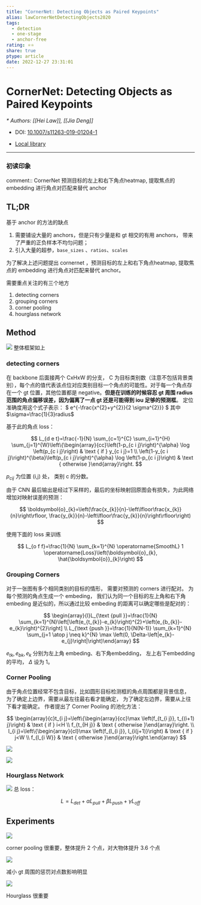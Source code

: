 ```yaml
---
title: "CornerNet: Detecting Objects as Paired Keypoints"
alias: lawCornerNetDetectingObjects2020
tags:
  - detection
  - one-stage
  - anchor-free
rating: ⭐⭐
share: true
ptype: article
date: 2022-12-27 23:31:01
---
```



# CornerNet: Detecting Objects as Paired Keypoints
<cite>* Authors: [[Hei Law]], [[Jia Deng]]</cite>

* DOI: [10.1007/s11263-019-01204-1](https://doi.org/10.1007/s11263-019-01204-1)

* [Local library](zotero://select/items/1_INVERZU4)

***

### 初读印象

comment:: CornerNet 预测目标的左上和右下角点heatmap, 提取焦点的 embedding 进行角点对匹配来替代 anchor

## TL;DR
基于 anchor 的方法的缺点
1. 需要铺设大量的 anchors，但是只有少量是和 gt 相交的有用 anchors， 带来了严重的正负样本不均匀问题；
2. 引入大量的超参，`base_sizes` 、`ratios`、`scales`

为了解决上述问题提出 cornernet ，预测目标的左上和右下角点heatmap, 提取焦点的 embedding 进行角点对匹配来替代 anchor。

需要重点关注的有三个地方
1. detecting corners
2. grouping corners
3. corner pooling
4. hourglass network

## Method

![](https://markdown-imagebed.oss-cn-beijing.aliyuncs.com/imgs20210623233532.png)
整体框架如上

### detecting corners
在 backbone 后面接两个 CxHxW 的分支， C 为目标类别数（注意不包括背景类别），每个点的值代表该点位对应类别目标一个角点的可能性。对于每一个角点存在一个 gt 位置，其他位置都是 negative。**但是在训练的时候容忍 gt 周围 radius 范围的角点偏移误差，因为偏离了一点 gt 还是可能得到 iou 足够的预测框**。 定位准确度用这个式子表示： $
e^{-\frac{x^{2}+y^{2}}{2 \sigma^{2}}}
$ 其中 $\sigma=\frac{1}{3}radius$

基于此的角点 loss：

$$
L_{d e t}=\frac{-1}{N} \sum_{c=1}^{C} \sum_{i=1}^{H} \sum_{j=1}^{W}\left\{\begin{array}{cc}\left(1-p_{c i j}\right)^{\alpha} \log \left(p_{c i j}\right) & \text { if } y_{c i j}=1 \\ \left(1-y_{c i j}\right)^{\beta}\left(p_{c i j}\right)^{\alpha} \log \left(1-p_{c i j}\right) & \text { otherwise }\end{array}\right.
$$

$p_{cij}$ 为位置 (i,j) 处， 类别 c 的分数。

由于 CNN 最后输出是经过下采样的，最后的坐标映射回原图会有损失，为此网络增加对映射误差的预测：

$$
\boldsymbol{o}_{k}=\left(\frac{x_{k}}{n}-\left\lfloor\frac{x_{k}}{n}\right\rfloor, \frac{y_{k}}{n}-\left\lfloor\frac{y_{k}}{n}\right\rfloor\right)
$$

使用下面的 loss 来训练

$$
L_{o f f}=\frac{1}{N} \sum_{k=1}^{N} \operatorname{SmoothL} 1 \operatorname{Loss}\left(\boldsymbol{o}_{k}, \hat{\boldsymbol{o}}_{k}\right)
$$

### Grouping Corners
对于一张图有多个相同类别的目标的情形， 需要对预测的 corners 进行配对。
为每个预测的角点生成一个 embeding， 我们认为同一个目标的左上角和右下角 embeding 是近似的，所以通过比较 embeding 的距离可以确定哪些是配对的：

$$
\begin{array}{l}L_{\text {pull }}=\frac{1}{N} \sum_{k=1}^{N}\left[\left(e_{t_{k}}-e_{k}\right)^{2}+\left(e_{b_{k}}-e_{k}\right)^{2}\right] \\ L_{\text {push }}=\frac{1}{N(N-1)} \sum_{k=1}^{N} \sum_{j=1 \atop j \neq k}^{N} \max \left(0, \Delta-\left|e_{k}-e_{j}\right|\right)\end{array}
$$

$e_{tk}, e_{bk}, e_{k}$ 分别为左上角 embeding、右下角embedding， 左上右下embedding 的平均， $\Delta$ 设为 1。

### Corner Pooling
由于角点位置经常不包含目标，比如圆形目标检测框的角点周围都是背景信息， 为了确定上边界，需要从最左往最右看才能确定， 为了确定左边界，需要从上往下看才能确定。
作者提出了 Corner Pooling 的池化方法：

$$
\begin{array}{c}t_{i j}=\left\{\begin{array}{cc}\max \left(f_{t_{i j}}, t_{(i+1) j}\right) & \text { if } i<H \\ f_{t_{H j}} & \text { otherwise }\end{array}\right. \\ l_{i j}=\left\{\begin{array}{cl}\max \left(f_{l_{i j}}, l_{i(j+1)}\right) & \text { if } j<W \\ f_{l_{i W}} & \text { otherwise }\end{array}\right.\end{array}
$$

![](https://markdown-imagebed.oss-cn-beijing.aliyuncs.com/imgs20210624000037.png)

![](https://markdown-imagebed.oss-cn-beijing.aliyuncs.com/imgs20210624000140.png)


### Hourglass Network

![](https://markdown-imagebed.oss-cn-beijing.aliyuncs.com/imgs20210624000220.png)
总 loss：

$$
L=L_{d e t}+\alpha L_{p u l l}+\beta L_{p u s h}+\gamma L_{o f f}
$$

## Experiments

![](https://markdown-imagebed.oss-cn-beijing.aliyuncs.com/imgs20210624000431.png)

corner pooling 很重要，整体提升 2 个点，对大物体提升 3.6 个点

![](https://markdown-imagebed.oss-cn-beijing.aliyuncs.com/imgs20210624000528.png)

减小 gt 周围的惩罚对点数影响明显

![](https://markdown-imagebed.oss-cn-beijing.aliyuncs.com/imgs20210624000625.png)

Hourglass 很重要